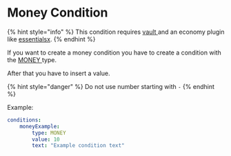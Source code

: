 # Money Condition

{% hint style="info" %}
This condition requires [vault ](https://www.spigotmc.org/resources/34315/)and an economy plugin like [essentialsx](https://www.spigotmc.org/resources/9089/).
{% endhint %}

If you want to create a money condition you have to create a condition with the [MONEY ](https://rocketplaceholders.jd.rocketplugins.space/me/lorenzo0111/rocketplaceholders/creator/conditions/RequirementType.html#MONEY)type.

After that you have to insert a value.

{% hint style="danger" %}
Do not use number starting with `-`
{% endhint %}

Example:

```yaml
conditions:
    moneyExample:
        type: MONEY
        value: 10
        text: "Example condition text"
```



